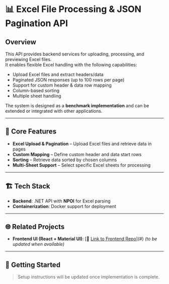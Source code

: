 # 📊 Excel File Processing & JSON Pagination API

## Overview
This API provides backend services for uploading, processing, and previewing Excel files.  
It enables flexible Excel handling with the following capabilities:
- Upload Excel files and extract headers/data  
- Paginated JSON responses (up to 100 rows per page)  
- Support for custom header & data row mapping  
- Column-based sorting  
- Multiple sheet handling  

The system is designed as a **benchmark implementation** and can be extended or integrated with other applications.

---

## 🔑 Core Features
- **Excel Upload & Pagination** – Upload Excel files and retrieve data in pages  
- **Custom Mapping** – Define custom header and data start rows  
- **Sorting** – Retrieve data sorted by chosen columns  
- **Multi-Sheet Support** – Select specific Excel sheets for processing  

---

## 🏗️ Tech Stack
- **Backend**: .NET API with **NPOI** for Excel parsing  
- **Containerization**: Docker support for deployment  

---

## 🌐 Related Projects
- **Frontend UI (React + Material UI)**: [🔗 [Link to Frontend Repo](https://github.com/faivegid/excel-processor-ui)](#) *(to be updated when available)*  

---

## 🚀 Getting Started
> Setup instructions will be updated once implementation is complete.
